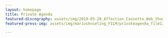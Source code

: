 ```yaml
---
layout: homepage
title: Private Agenda
featured-discography: assets/img/2019-03-28_Affection_Cassette_Web_thumb
featured-press-img: assets/img/mariusknieling_FILM/privateagenda_film12.jpg

---
```

